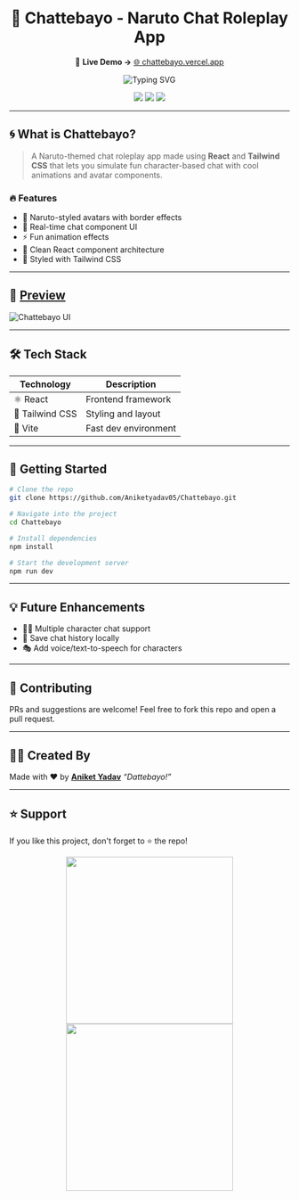 
<h1 align="center">🍜 Chattebayo - Naruto Chat Roleplay App</h1>
<p align="center">
  🔗 <strong>Live Demo →</strong> <a href="https://chattebayo.vercel.app/">🌐 chattebayo.vercel.app</a>
</p>

<p align="center">
  <img src="https://readme-typing-svg.demolab.com?font=Fira+Code&duration=2000&pause=1000&color=FFA500&center=true&vCenter=true&width=435&lines=Believe+It!+Naruto+Chat+Has+Arrived!;Roleplay+as+Naruto+Characters!;React+%2B+Tailwind+%2B+Fun+%3D+Chattebayo" alt="Typing SVG" />
</p>

<p align="center">
  <img src="https://img.shields.io/github/languages/top/Aniketyadav05/Chattebayo?color=orange&style=for-the-badge" />
  <img src="https://img.shields.io/github/repo-size/Aniketyadav05/Chattebayo?style=for-the-badge&color=blueviolet" />
  <img src="https://img.shields.io/github/last-commit/Aniketyadav05/Chattebayo?style=for-the-badge&color=yellowgreen" />
</p>

---

## 🌀 What is Chattebayo?

> A Naruto-themed chat roleplay app made using **React** and **Tailwind CSS** that lets you simulate fun character-based chat with cool animations and avatar components.

### 🔥 Features

- 🧡 Naruto-styled avatars with border effects  
- 💬 Real-time chat component UI  
- ⚡ Fun animation effects  
- 🧠 Clean React component architecture  
- 🎨 Styled with Tailwind CSS  

---

## 📸 [**Preview**](https://chattebayo.vercel.app/)

![Chattebayo UI](https://github.com/user-attachments/assets/cc2c2aff-b12e-47ea-8d9c-0707afeff62d)

---

## 🛠️ Tech Stack

| Technology | Description |
|------------|-------------|
| ⚛️ React     | Frontend framework |
| 🎨 Tailwind CSS | Styling and layout |
| 🧰 Vite      | Fast dev environment |

---

## 🚀 Getting Started

```bash
# Clone the repo
git clone https://github.com/Aniketyadav05/Chattebayo.git

# Navigate into the project
cd Chattebayo

# Install dependencies
npm install

# Start the development server
npm run dev
````

---

## 💡 Future Enhancements
* 🧍‍♂️ Multiple character chat support
* 💾 Save chat history locally
* 🎭 Add voice/text-to-speech for characters

---

## 🤝 Contributing

PRs and suggestions are welcome! Feel free to fork this repo and open a pull request.

---

## 🧑‍💻 Created By

Made with ❤️ by [**Aniket Yadav**](https://github.com/Aniketyadav05)
*“Dattebayo!”*

---

## ⭐ Support


If you like this project, don't forget to ⭐ the repo!

<p align="center">
  <img src="https://media0.giphy.com/media/v1.Y2lkPTc5MGI3NjExMHIzZmpkNjhyc2F0azdlNmhocGJ1c3czOHlqaXJvanJ6ZzdzczN4ZCZlcD12MV9pbnRlcm5hbF9naWZfYnlfaWQmY3Q9Zw/tFSqMSMnzPRTAdvKyr/giphy.gif" width="300"/>
  <img src="https://media.giphy.com/media/v1.Y2lkPTc5MGI3NjExcDk1am56d3ZwenJjZHV5ZzF1MWgxbnhwbHJ4MXdjejB1eHJlem12aCZlcD12MV9naWZzX3NlYXJjaCZjdD1n/JR4NrMcg5uTjYSO9J5/giphy.gif" width="300"/>
</p>

